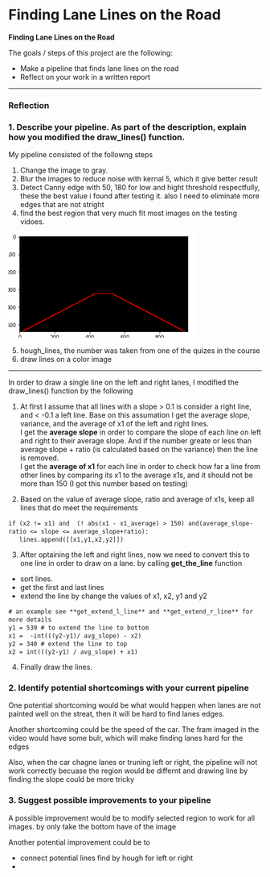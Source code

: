 # **Finding Lane Lines on the Road** 

**Finding Lane Lines on the Road**

The goals / steps of this project are the following:
* Make a pipeline that finds lane lines on the road
* Reflect on your work in a written report


[//]: # (Image References)       
[region]: ./examples/regions.png         
---

### Reflection

### 1. Describe your pipeline. As part of the description, explain how you modified the draw_lines() function.

My pipeline consisted of the followng steps     
1. Change the image to gray.
2. Blur the images to reduce noise with kernal 5, which it give better result
3. Detect Canny edge with 50, 180 for low and hight threshold respectfully, these the best value i found after testing it. also I need to eliminate more edges that are not stright
4. find the best region that very much fit most images on the testing vidoes. 

![alt text][region]

5. hough_lines, the number was taken from one of the quizes in the course 
6. draw lines on a color image

---


In order to draw a single line on the left and right lanes, I modified the draw_lines() function by the following

1. At first I assume that all lines with a slope > 0.1 is consider a right line, and < -0.1 a left line. Base on this assumation I get the average slope, variance, and the average of x1 of the left and right lines.     
I get the **average slope** in order to compare the slope of each line on left and right to their average slope. And if the number greate or less than average slope + ratio (is calculated based on the variance) then the line is removed.     
I get the **average of x1** for each line in order to check how far a line from other lines by comparing its x1 to the average x1s, and it should not be more than 150 (I got this number based on testing)    

2. Based on the value of average slope, ratio and average of x1s, keep all lines that do  meet the requirements


```
if (x2 != x1) and  (! abs(x1 - x1_average) > 150) and(average_slope-ratio <= slope <= average_slope+ratio):       
   lines.append([[x1,y1,x2,y2]])
``` 

3. After optaining the left and right lines, now we need to convert this to one line in order to draw on a lane. by calling **get_the_line** function
- sort lines.
- get the first and last lines
- extend the line by change the values of x1, x2, y1 and y2 

```
# an example see **get_extend_l_line** and **get_extend_r_line** for more details     
y1 = 539 # to extend the line to bottom 
x1 =  -int(((y2-y1)/ avg_slope) - x2)
y2 = 340 # extend the line to top 
x2 = int(((y2-y1) / avg_slope) + x1)
```

4. Finally draw the lines.

### 2. Identify potential shortcomings with your current pipeline


One potential shortcoming would be what would happen when lanes are not painted well on the streat, then it will be hard to find lanes edges. 

Another shortcoming could be the speed of the car. The fram imaged in the video  would have some bulr, which will make finding lanes hard for the edges

Also, when the car chagne lanes or truning left or right, the pipeline will not work correctly becuase the region would be differnt and drawing line by finding the slope could be more tricky


### 3. Suggest possible improvements to your pipeline

A possible improvement would be to modify selected region to work for all images. by only take the bottom have of the image

Another potential improvement could be to 
- connect potential lines find by hough for left or right
- 